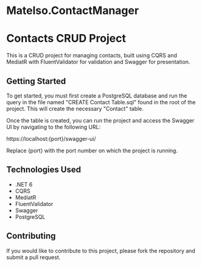 # Matelso.ContactManager

# Contacts CRUD Project

This is a CRUD project for managing contacts, built using CQRS and MediatR with FluentValidator for validation and Swagger for presentation.

## Getting Started

To get started, you must first create a PostgreSQL database and run the query in the file named "CREATE Contact Table.sql" found in the root of the project. This will create the necessary "Contact" table.

Once the table is created, you can run the project and access the Swagger UI by navigating to the following URL:

https://localhost:{port}/swagger-ui/


Replace {port} with the port number on which the project is running.

## Technologies Used

- .NET 6
- CQRS
- MediatR
- FluentValidator
- Swagger
- PostgreSQL

## Contributing

If you would like to contribute to this project, please fork the repository and submit a pull request. 
